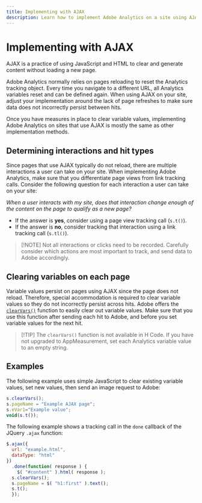 ```yaml
---
title: Implementing with AJAX
description: Learn how to implement Adobe Analytics on a site using AJAX.
---
```


# Implementing with AJAX

AJAX is a practice of using JavaScript and HTML to clear and generate content without loading a new page.

Adobe Analytics normally relies on pages reloading to reset the Analytics tracking object. Every time you navigate to a different URL, all Analytics variables reset and can be defined again. When using AJAX on your site, adjust your implementation around the lack of page refreshes to make sure data does not incorrectly persist between hits.

Once you have measures in place to clear variable values, implementing Adobe Analytics on sites that use AJAX is mostly the same as other implementation methods.

## Determining interactions and hit types

Since pages that use AJAX typically do not reload, there are multiple interactions a user can take on your site. When implementing Adobe Analytics, make sure that you differentiate page views from link tracking calls. Consider the following question for each interaction a user can take on your site:

*When a user interacts with my site, does that interaction change enough of the content on the page to qualify as a new page?*

* If the answer is **yes**, consider using a page view tracking call (`s.t()`).
* If the answer is **no**, consider tracking that interaction using a link tracking call (`s.tl()`).

> [!NOTE] Not all interactions or clicks need to be recorded. Carefully consider which actions are most important to track, and send data to Adobe accordingly.

## Clearing variables on each page

Variable values persist on pages using AJAX since the page does not reload. Therefore, special accommodation is required to clear variable values so they do not incorrectly persist across hits. Adobe offers the [`clearVars()`](../vars/functions/function-clearvars.md) function to easily clear out variable values. Make sure that you use this function after sending each hit to Adobe, and before you set variable values for the next hit.

> [!TIP] The `clearVars()` function is not available in H Code. If you have not upgraded to AppMeasurement, set each Analytics variable value to an empty string.

## Examples

The following example uses simple JavaScript to clear existing variable values, set new values, then send an image request to Adobe:

```js
s.clearVars();
s.pageName = "Example AJAX page";
s.eVar1="Example value";
void(s.t());
```

The following example shows a tracking call in the `done` callback of the JQuery `.ajax` function:

```js
$.ajax({
  url: "example.html",
  dataType: "html"
})
  .done(function( response ) {
    $( "#content" ).html( response );
  s.clearVars();
  s.pageName = $( "h1:first" ).text();
  s.t();
  });
```
